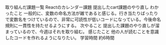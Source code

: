 取り組んだ課題一覧
Reactのカレンダー課題
提出したcart課題のやり直し
わかったこと
一般的に、変数の命名方法が雑であると感じる。行き当たりばったりで変数名をつけているので、非常に可読性が低いコードになっている。今後命名規則に一貫性を持たせるようにする。
次やること
提出した課題のやり直しが溜まっているので、今週はそれを取り組む。
感じたこと
他の人が読むことを意識したコードを作れるようになりたい。
学習時間
約6時間
